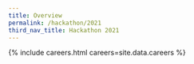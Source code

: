 ```yaml
---
title: Overview
permalink: /hackathon/2021
third_nav_title: Hackathon 2021
---
```

{% include careers.html careers=site.data.careers %}